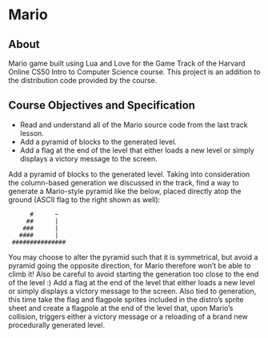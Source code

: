 # Mario

## About

Mario game built using Lua and Love for the Game Track of the Harvard Online CS50 Intro to Computer Science course. This project is an addition to the distribution code provided by the course.

## Course Objectives and Specification

- Read and understand all of the Mario source code from the last track lesson.
- Add a pyramid of blocks to the generated level.
- Add a flag at the end of the level that either loads a new level or simply displays a victory message to the screen.

Add a pyramid of blocks to the generated level. Taking into consideration the column-based generation we discussed in the track, find a way to generate a Mario-style pyramid like the below, placed directly atop the ground (ASCII flag to the right shown as well):
```
      #      ~
     ##      |
    ###      |
   ####      |
 ###############
 ```
You may choose to alter the pyramid such that it is symmetrical, but avoid a pyramid going the opposite direction, for Mario therefore won’t be able to climb it! Also be careful to avoid starting the generation too close to the end of the level :)
Add a flag at the end of the level that either loads a new level or simply displays a victory message to the screen. Also tied to generation, this time take the flag and flagpole sprites included in the distro’s sprite sheet and create a flagpole at the end of the level that, upon Mario’s collision, triggers either a victory message or a reloading of a brand new procedurally generated level.
